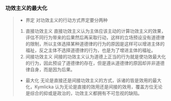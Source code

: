### 功效主义的最大化
> * 界定
> 对功效主义的行动方式界定要分两种
> 1. 直接功效主义
>  直接功效主义认为主体应该主动的计算功效主义的效果，评估不同行为带来的后果然后再采取行动，这样的立场预设没有道德律的限制，所以主体选择某种道德律的行为的原因是这样可以增进主体的福祉，反之主体不选择道德律的行为，也是为了增进主体的福祉。
> 2. 间接功效主义
> 间接的功效主义认为道德上正当的行为就是使功效最大化的行为，因此预设了道德律的存在，但是遵从道德律的原因却并非道德律自身，而是因为后果。
> * 最大化
> 无论是直接还是间接功效主义的方式，诉诸的皆是效用的最大化，Kymlicka 认为无论是直接的效用还是间接的效用，覆盖方位无论是综合的抑或是政治的，功效主义都拥有不可忽视的缺陷。
